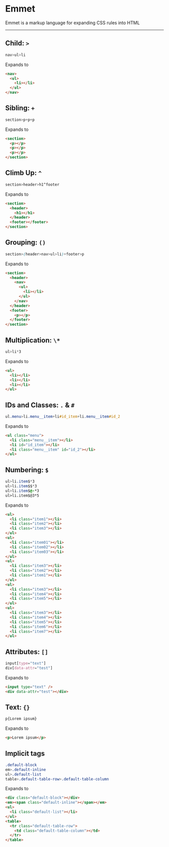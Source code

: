 # Emmet

Emmet is a markup language for expanding CSS rules into
HTML

---

## Child: `>`

```css
nav>ul>li
```
Expands to

```html
<nav>
  <ul>
    <li></li>
  </ul>
</nav>
```

## Sibling: `+`

```css
section>p+p+p
```
Expands to

```html
<section>
  <p></p>
  <p></p>
  <p></p>
</section>
```

## Climb Up: `^`

```css
section>header>h1^footer
```
Expands to


```html
<section>
  <header>
    <h1></h1>
  </header>
  <footer></footer>
</section>
```

## Grouping: `()`

```css
section>(header>nav>ul>li)+footer>p
```
Expands to

```html
<section>
  <header>
    <nav>
      <ul>
        <li></li>
      </ul>
    </nav>
  </header>
  <footer>
    <p></p>
  </footer>
</section>
```

## Multiplication: `\*`

```css
ul>li*3
```
Expands to

```html
<ul>
  <li></li>
  <li></li>
  <li></li>
</ul>
```

## IDs and Classes: `.` & `#`

```css
ul.menu>li.menu__item+li#id_item+li.menu__item#id_2
```
Expands to

```html
<ul class="menu">
  <li class="menu__item"></li>
  <li id="id_item"></li>
  <li class="menu__item" id="id_2"></li>
</ul>
```

## Numbering: `$`

```css
ul>li.item$*3
ul>li.item$$*3
ul>li.item$@-*3
ul>li.item$@3*5
```
Expands to

```html
<ul>
  <li class="item1"></li>
  <li class="item2"></li>
  <li class="item3"></li>
</ul>
<ul>
  <li class="item01"></li>
  <li class="item02"></li>
  <li class="item03"></li>
</ul>
<ul>
  <li class="item3"></li>
  <li class="item2"></li>
  <li class="item1"></li>
</ul>
<ul>
  <li class="item3"></li>
  <li class="item4"></li>
  <li class="item5"></li>
</ul>
<ul>
  <li class="item3"></li>
  <li class="item4"></li>
  <li class="item5"></li>
  <li class="item6"></li>
  <li class="item7"></li>
</ul>
```

## Attributes: `[]`

```css
input[type="text"]
div[data-attr="test"]
```
Expands to

```html
<input type="text" />
<div data-attr="test"></div>
```

## Text: `{}`

```css
p{Lorem ipsum}
```
Expands to

```html
<p>Lorem ipsum</p>
```

## Implicit tags

```css
.default-block
em>.default-inline
ul>.default-list
table>.default-table-row>.default-table-column
```
Expands to

```html
<div class="default-block"></div>
<em><span class="default-inline"></span></em>
<ul>
  <li class="default-list"></li>
</ul>
<table>
  <tr class="default-table-row">
    <td class="default-table-column"></td>
  </tr>
</table>
```

